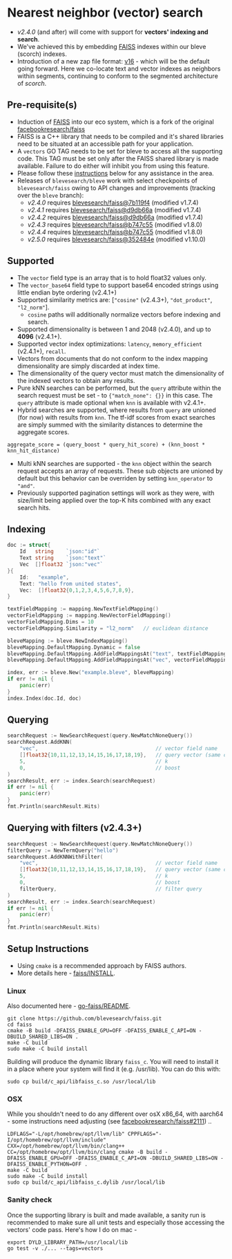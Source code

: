 # Nearest neighbor (vector) search

* *v2.4.0* (and after) will come with support for **vectors' indexing and search**.
* We've achieved this by embedding [FAISS](https://github.com/facebookresearch/faiss) indexes within our bleve (scorch) indexes.
* Introduction of a new zap file format: [v16](https://github.com/blevesearch/zapx/blob/master/zap.md) - which will be the default going forward. Here we co-locate text and vector indexes as neighbors within segments, continuing to conform to the segmented architecture of *scorch*.

## Pre-requisite(s)

* Induction of [FAISS](https://github.com/blevesearch/faiss) into our eco system, which is a fork of the original [facebookresearch/faiss](https://github.com/facebookresearch/faiss)
* FAISS is a C++ library that needs to be compiled and it's shared libraries need to be situated at an accessible path for your application.
* A `vectors` GO TAG needs to be set for bleve to access all the supporting code. This TAG must be set only after the FAISS shared library is made available. Failure to do either will inhibit you from using this feature.
* Please follow these [instructions](#setup-instructions) below for any assistance in the area.
* Releases of `blevesearch/bleve` work with select checkpoints of `blevesearch/faiss` owing to API changes and improvements (tracking over the `bleve` branch):
    * *v2.4.0* requires [blevesearch/faiss@7b119f4](https://github.com/blevesearch/faiss/tree/7b119f4b9c408989b696b36f8cc53908e53de6db) (modified v1.7.4)
    * *v2.4.1* requires [blevesearch/faiss@d9db66a](https://github.com/blevesearch/faiss/tree/d9db66a38518d99eb334218697e1df0732f3fdf8) (modified v1.7.4)
    * *v2.4.2* requires [blevesearch/faiss@d9db66a](https://github.com/blevesearch/faiss/tree/d9db66a38518d99eb334218697e1df0732f3fdf8) (modified v1.7.4)
    * *v2.4.3* requires [blevesearch/faiss@b747c55](https://github.com/blevesearch/faiss/tree/b747c55a93a9627039c34d44b081f375dca94e57) (modified v1.8.0)
    * *v2.4.4* requires [blevesearch/faiss@b747c55](https://github.com/blevesearch/faiss/tree/b747c55a93a9627039c34d44b081f375dca94e57) (modified v1.8.0)
    * *v2.5.0* requires [blevesearch/faiss@352484e](https://github.com/blevesearch/faiss/tree/352484e0fc9d1f8f46737841efe5f26e0f383f71) (modified v1.10.0)

## Supported

* The `vector` field type is an array that is to hold float32 values only.
* The `vector_base64` field type to support base64 encoded strings using little endian byte ordering (v2.4.1+)
* Supported similarity metrics are: [`"cosine"` (v2.4.3+), `"dot_product"`, `"l2_norm"`].
    * `cosine` paths will additionally normalize vectors before indexing and search.
* Supported dimensionality is between 1 and 2048 (v2.4.0), and up to **4096** (v2.4.1+).
* Supported vector index optimizations: `latency`, `memory_efficient` (v2.4.1+), `recall`.
* Vectors from documents that do not conform to the index mapping dimensionality are simply discarded at index time.
* The dimensionality of the query vector must match the dimensionality of the indexed vectors to obtain any results.
* Pure kNN searches can be performed, but the `query` attribute within the search request must be set - to `{"match_none": {}}` in this case. The `query` attribute is made optional when `knn` is available with v2.4.1+.
* Hybrid searches are supported, where results from `query` are unioned (for now) with results from `knn`. The tf-idf scores from exact searches are simply summed with the similarity distances to determine the aggregate scores.
```
aggregate_score = (query_boost * query_hit_score) + (knn_boost * knn_hit_distance)
```
* Multi kNN searches are supported - the `knn` object within the search request accepts an array of requests. These sub objects are unioned by default but this behavior can be overriden by setting `knn_operator` to `"and"`.
* Previously supported pagination settings will work as they were, with size/limit being applied over the top-K hits combined with any exact search hits.

## Indexing

```go
doc := struct{
    Id   string    `json:"id"`
    Text string    `json:"text"`
    Vec  []float32 `json:"vec"`
}{
    Id:   "example",
    Text: "hello from united states",
    Vec:  []float32{0,1,2,3,4,5,6,7,8,9},
}

textFieldMapping := mapping.NewTextFieldMapping()
vectorFieldMapping := mapping.NewVectorFieldMapping()
vectorFieldMapping.Dims = 10
vectorFieldMapping.Similarity = "l2_norm"   // euclidean distance

bleveMapping := bleve.NewIndexMapping()
bleveMapping.DefaultMapping.Dynamic = false
bleveMapping.DefaultMapping.AddFieldMappingsAt("text", textFieldMapping)
bleveMapping.DefaultMapping.AddFieldMappingsAt("vec", vectorFieldMapping)

index, err := bleve.New("example.bleve", bleveMapping)
if err != nil {
    panic(err)
}
index.Index(doc.Id, doc)
```

## Querying

```go
searchRequest := NewSearchRequest(query.NewMatchNoneQuery())
searchRequest.AddKNN(
    "vec",                                      // vector field name
    []float32{10,11,12,13,14,15,16,17,18,19},   // query vector (same dims)
    5,                                          // k
    0,                                          // boost
)
searchResult, err := index.Search(searchRequest)
if err != nil {
    panic(err)
}
fmt.Println(searchResult.Hits)
```

## Querying with filters (v2.4.3+)

```go
searchRequest := NewSearchRequest(query.NewMatchNoneQuery())
filterQuery := NewTermQuery("hello")
searchRequest.AddKNNWithFilter(
    "vec",                                      // vector field name
    []float32{10,11,12,13,14,15,16,17,18,19},   // query vector (same dims)
    5,                                          // k
    0,                                          // boost
    filterQuery,                                // filter query
)
searchResult, err := index.Search(searchRequest)
if err != nil {
    panic(err)
}
fmt.Println(searchResult.Hits)
```

## Setup Instructions

* Using `cmake` is a recommended approach by FAISS authors.
* More details here - [faiss/INSTALL](https://github.com/blevesearch/faiss/blob/main/INSTALL.md).

### Linux

Also documented here - [go-faiss/README](https://github.com/blevesearch/go-faiss/blob/master/README.md).

```
git clone https://github.com/blevesearch/faiss.git
cd faiss
cmake -B build -DFAISS_ENABLE_GPU=OFF -DFAISS_ENABLE_C_API=ON -DBUILD_SHARED_LIBS=ON .
make -C build
sudo make -C build install
```

Building will produce the dynamic library `faiss_c`. You will need to install it in a place where your system will find it (e.g. /usr/lib). You can do this with:
```
sudo cp build/c_api/libfaiss_c.so /usr/local/lib
```

### OSX

While you shouldn't need to do any different over osX x86_64, with aarch64 - some instructions need adjusting (see [facebookresearch/faiss#2111](https://github.com/facebookresearch/faiss/issues/2111)) ..

```
LDFLAGS="-L/opt/homebrew/opt/llvm/lib" CPPFLAGS="-I/opt/homebrew/opt/llvm/include" CXX=/opt/homebrew/opt/llvm/bin/clang++ CC=/opt/homebrew/opt/llvm/bin/clang cmake -B build -DFAISS_ENABLE_GPU=OFF -DFAISS_ENABLE_C_API=ON -DBUILD_SHARED_LIBS=ON -DFAISS_ENABLE_PYTHON=OFF .
make -C build
sudo make -C build install
sudo cp build/c_api/libfaiss_c.dylib /usr/local/lib
```

### Sanity check

Once the supporting library is built and made available, a sanity run is recommended to make sure all unit tests and especially those accessing the vectors' code pass. Here's how I do on mac -

```
export DYLD_LIBRARY_PATH=/usr/local/lib
go test -v ./... --tags=vectors
```
